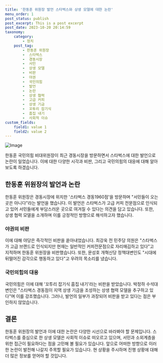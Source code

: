 ```yaml
---
title: '한동훈 위원장 발언 스타벅스와 상생 모델에 대한 논란'
menu_order: 1
post_status: publish
post_excerpt: This is a post excerpt
post_date: 2023-10-20 20:14:59
taxonomy:
    category:
        - 정치
    post_tag:
        - 한동훈 위원장
        -  스타벅스
        -  경동시장
        -  서민
        -  상생 모델
        -  비판
        -  야권
        -  국민의힘
        -  발언
        -  논란
        -  상생 협력
        -  고급 커피
        -  상생 기금
        -  꼬투리 잡기식
        -  흠집 내기
        -  사회적 이슈
custom_fields:
    field1: value 1
    field2: value 2
---
```


![Image](https://imgnews.pstatic.net/image/052/2024/02/06/202402061620020232_t_20240206163102571.jpg?type=w647)


한동훈 국민의힘 비대위원장이 최근 경동시장을 방문하면서 스타벅스에 대한 발언으로 논란이 일었습니다. 이에 대한 다양한 시각과 비판, 그리고 국민의힘의 대응에 대해 알아보도록 하겠습니다.

## 한동훈 위원장의 발언과 논란

한동훈 위원장은 경동시장에 위치한 '스타벅스 경동1960점'을 방문하며 "서민들이 오는 곳은 아니다"라는 발언을 했습니다. 이 발언은 스타벅스가 고급 커피 전문점으로 인식되고 있어 서민들에게 부담스러운 곳으로 여겨질 수 있다는 의견을 담고 있습니다. 또한, 상생 협력 모델을 소개하며 이를 긍정적인 방향으로 해석하고자 했습니다.

### 야권의 비판

이에 대해 야당은 즉각적인 비판을 쏟아내었습니다. 최강욱 전 민주당 의원은 "스타벅스가 고급 브랜드로 인식되지만 현재는 일반적인 커피전문점으로 자리매김하고 있다"고 지적하며 한동훈 위원장을 비판했습니다. 또한, 문성호 개혁신당 정책대변인도 "시대에 뒤떨어진 감각으로 행동하고 있다"고 우려의 목소리를 냈습니다.

### 국민의힘의 대응

국민의힘은 이에 대해 '꼬투리 잡기식 흠집 내기'라는 비판을 받았습니다. 박정하 수석대변인은 "스타벅스 경동점이 지역 상생 기금을 조성하는 상생 협력 모델을 추구하고 있다"며 이를 강조했습니다. 그러나, 발언의 일부가 과장되어 비판을 받고 있다는 점은 부인하지 않았습니다.

## 결론

한동훈 위원장의 발언과 이에 대한 논란은 다양한 시선으로 바라봐야 할 문제입니다. 스타벅스를 중심으로 한 상생 모델은 사회적 이슈로 떠오르고 있으며, 서민과 소외계층을 위한 접근이 필요하다는 점을 고민해 볼 필요가 있습니다. 앞으로 어떠한 방향으로 이러한 논란이 발전해 나갈지 주목할 필요가 있습니다. 현 상황을 주시하며 진행 상황에 대해 더 많은 정보를 얻어야 할 것입니다.
